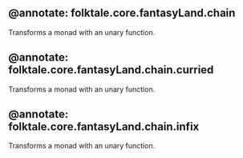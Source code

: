 @annotate: folktale.core.fantasyLand.chain
---
Transforms a monad with an unary function.


@annotate: folktale.core.fantasyLand.chain.curried
---
Transforms a monad with an unary function.


@annotate: folktale.core.fantasyLand.chain.infix
---
Transforms a monad with an unary function.
